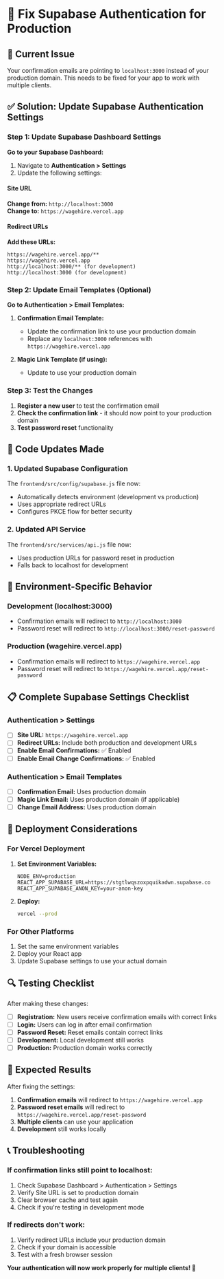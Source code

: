# 🔧 Fix Supabase Authentication for Production

## 🚨 Current Issue

Your confirmation emails are pointing to `localhost:3000` instead of your production domain. This needs to be fixed for your app to work with multiple clients.

## ✅ Solution: Update Supabase Authentication Settings

### Step 1: Update Supabase Dashboard Settings

**Go to your Supabase Dashboard:**
1. Navigate to **Authentication > Settings**
2. Update the following settings:

#### Site URL
**Change from:** `http://localhost:3000`  
**Change to:** `https://wagehire.vercel.app`

#### Redirect URLs
**Add these URLs:**
```
https://wagehire.vercel.app/**
https://wagehire.vercel.app
http://localhost:3000/** (for development)
http://localhost:3000 (for development)
```

### Step 2: Update Email Templates (Optional)

**Go to Authentication > Email Templates:**

1. **Confirmation Email Template:**
   - Update the confirmation link to use your production domain
   - Replace any `localhost:3000` references with `https://wagehire.vercel.app`

2. **Magic Link Template (if using):**
   - Update to use your production domain

### Step 3: Test the Changes

1. **Register a new user** to test the confirmation email
2. **Check the confirmation link** - it should now point to your production domain
3. **Test password reset** functionality

## 🔧 Code Updates Made

### 1. Updated Supabase Configuration
The `frontend/src/config/supabase.js` file now:
- Automatically detects environment (development vs production)
- Uses appropriate redirect URLs
- Configures PKCE flow for better security

### 2. Updated API Service
The `frontend/src/services/api.js` file now:
- Uses production URLs for password reset in production
- Falls back to localhost for development

## 🎯 Environment-Specific Behavior

### Development (localhost:3000)
- Confirmation emails will redirect to `http://localhost:3000`
- Password reset will redirect to `http://localhost:3000/reset-password`

### Production (wagehire.vercel.app)
- Confirmation emails will redirect to `https://wagehire.vercel.app`
- Password reset will redirect to `https://wagehire.vercel.app/reset-password`

## 📋 Complete Supabase Settings Checklist

### Authentication > Settings
- [ ] **Site URL:** `https://wagehire.vercel.app`
- [ ] **Redirect URLs:** Include both production and development URLs
- [ ] **Enable Email Confirmations:** ✅ Enabled
- [ ] **Enable Email Change Confirmations:** ✅ Enabled

### Authentication > Email Templates
- [ ] **Confirmation Email:** Uses production domain
- [ ] **Magic Link Email:** Uses production domain (if applicable)
- [ ] **Change Email Address:** Uses production domain

## 🚀 Deployment Considerations

### For Vercel Deployment
1. **Set Environment Variables:**
   ```
   NODE_ENV=production
   REACT_APP_SUPABASE_URL=https://stgtlwqszoxpquikadwn.supabase.co
   REACT_APP_SUPABASE_ANON_KEY=your-anon-key
   ```

2. **Deploy:**
   ```bash
   vercel --prod
   ```

### For Other Platforms
1. Set the same environment variables
2. Deploy your React app
3. Update Supabase settings to use your actual domain

## 🔍 Testing Checklist

After making these changes:

- [ ] **Registration:** New users receive confirmation emails with correct links
- [ ] **Login:** Users can log in after email confirmation
- [ ] **Password Reset:** Reset emails contain correct links
- [ ] **Development:** Local development still works
- [ ] **Production:** Production domain works correctly

## 🎉 Expected Results

After fixing the settings:

1. **Confirmation emails** will redirect to `https://wagehire.vercel.app`
2. **Password reset emails** will redirect to `https://wagehire.vercel.app/reset-password`
3. **Multiple clients** can use your application
4. **Development** still works locally

## 📞 Troubleshooting

### If confirmation links still point to localhost:
1. Check Supabase Dashboard > Authentication > Settings
2. Verify Site URL is set to production domain
3. Clear browser cache and test again
4. Check if you're testing in development mode

### If redirects don't work:
1. Verify redirect URLs include your production domain
2. Check if your domain is accessible
3. Test with a fresh browser session

**Your authentication will now work properly for multiple clients! 🚀** 